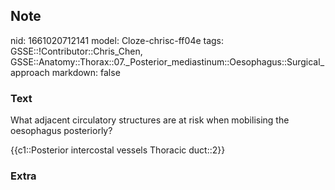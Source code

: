 ## Note
nid: 1661020712141
model: Cloze-chrisc-ff04e
tags: GSSE::!Contributor::Chris_Chen, GSSE::Anatomy::Thorax::07._Posterior_mediastinum::Oesophagus::Surgical_approach
markdown: false

### Text
What adjacent circulatory structures are at risk when mobilising the oesophagus posteriorly?

{{c1::Posterior intercostal vessels
Thoracic duct::2}}

### Extra

